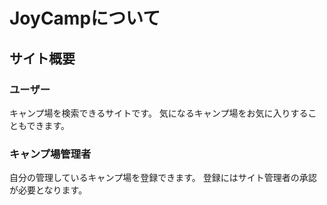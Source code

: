 # JoyCampについて

## サイト概要

### ユーザー
キャンプ場を検索できるサイトです。
気になるキャンプ場をお気に入りすることもできます。

### キャンプ場管理者
自分の管理しているキャンプ場を登録できます。
登録にはサイト管理者の承認が必要となります。